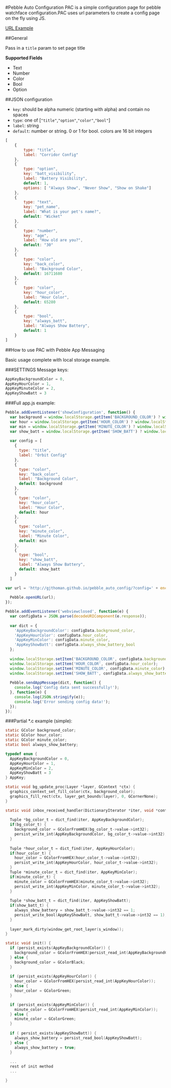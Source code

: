 #Pebble Auto Configuration
PAC is a simple configuration page for pebble watchface configuration.PAC uses url parameters to create a config page on the fly using JS.

[URL Example](http://gjthoman.github.io/pebble_auto_config/?config=%5B%7B%22type%22%3A%22title%22%2C%22label%22%3A%22Corridor%20Config%22%7D%2C%7B%22type%22%3A%22option%22%2C%22key%22%3A%22batt_visibility%22%2C%22label%22%3A%22Battery%20Visibility%22%2C%22default%22%3A1%2C%22options%22%3A%5B%22Always%20Show%22%2C%22Never%20Show%22%2C%22Show%20on%20Shake%22%5D%7D%2C%7B%22type%22%3A%22text%22%2C%22key%22%3A%22pet_name%22%2C%22label%22%3A%22What%20is%20your%20pet%27s%20name%3F%22%2C%22default%22%3A%22Wicket%22%7D%2C%7B%22type%22%3A%22number%22%2C%22key%22%3A%22age%22%2C%22label%22%3A%22How%20old%20are%20you%3F%22%2C%22default%22%3A%2230%22%7D%2C%7B%22type%22%3A%22color%22%2C%22key%22%3A%22back_color%22%2C%22label%22%3A%22Background%20Color%22%2C%22default%22%3A16711680%7D%2C%7B%22type%22%3A%22color%22%2C%22key%22%3A%22hour_color%22%2C%22label%22%3A%22Hour%20Color%22%2C%22default%22%3A65280%7D%2C%7B%22type%22%3A%22bool%22%2C%22key%22%3A%22always_batt%22%2C%22label%22%3A%22Always%20Show%20Battery%22%2C%22default%22%3A1%7D%5D)

##General

Pass in a `title` param to set page title

**Supported Fields**

* Text
* Number
* Color
* Bool
* Option
 
##JSON configuration

* `key`: should be alpha numeric (starting with alpha) and contain no spaces
* `type`: one of [`"title"`,`"option"`,`"color"`,`"bool"`]
* `label`: string
* `default`: number or string. 0 or 1 for bool. colors are 16 bit integers

```javascript
[	
	{
		type: "title",
		label: "Corridor Config"
	},
	{
		type: "option",
		key: "batt_visibility",
		label: "Battery Visibility",
		default: 1,
		options: [ "Always Show", "Never Show", "Show on Shake"]
	},
	{
		type: "text",
		key: "pet_name",
		label: "What is your pet's name?",
		default: "Wicket"
	},
	{
		type: "number",
		key: "age",
		label: "How old are you?",
		default: "30"
	},
	{
		type: "color",
		key: "back_color",
		label: "Background Color",
		default: 16711680
	},
	{
		type: "color",
		key: "hour_color",
		label: "Hour Color",
		default: 65280
	},
	{
		type: "bool",
		key: "always_batt",
		label: "Always Show Battery",
		default: 1
	}
]
```

##How to use PAC with Pebble App Messaging

Basic usage complete with local storage example.

###SETTINGS Message keys:

```c
AppKeyBackgroundColor = 0,
AppKeyHourColor = 1,
AppKeyMinuteColor = 2,
AppKeyShowBatt = 3
```

###Full app.js example:

```javascript
Pebble.addEventListener('showConfiguration', function() {
  var background = window.localStorage.getItem('BACKGROUND_COLOR') ? window.localStorage.getItem('BACKGROUND_COLOR') : 0;
  var hour = window.localStorage.getItem('HOUR_COLOR') ? window.localStorage.getItem('HOUR_COLOR') : 65280;
  var min = window.localStorage.getItem('MINUTE_COLOR') ? window.localStorage.getItem('MINUTE_COLOR') : 65280;
  var show_batt = window.localStorage.getItem('SHOW_BATT') ? window.localStorage.getItem('SHOW_BATT') : 1;
  
  var config = [  
    {
      type: "title",
      label: "Orbit Config"
    },
    {
      type: "color",
      key: "back_color",
      label: "Background Color",
      default: background
    },
    {
      type: "color",
      key: "hour_color",
      label: "Hour Color",
      default: hour
    },
    {
      type: "color",
      key: "minute_color",
      label: "Minute Color",
      default: min
    },
    {
      type: "bool",
      key: "show_batt",
      label: "Always Show Battery",
      default: show_batt
    }
  ]

var url = 'http://gjthoman.github.io/pebble_auto_config/?config=' + encodeURIComponent(JSON.stringify(config));
    
  Pebble.openURL(url);
});

Pebble.addEventListener('webviewclosed', function(e) {
  var configData = JSON.parse(decodeURIComponent(e.response));
  
  var dict = {
    'AppKeyBackgroundColor': configData.background_color,
    'AppKeyHourColor': configData.hour_color,
    'AppKeyMinColor': configData.minute_color,
    'AppKeyShowBatt': configData.always_show_battery_bool
  };
  
  window.localStorage.setItem('BACKGROUND_COLOR', configData.background_color);
  window.localStorage.setItem('HOUR_COLOR', configData.hour_color);
  window.localStorage.setItem('MINUTE_COLOR', configData.minute_color);
  window.localStorage.setItem('SHOW_BATT', configData.always_show_battery_bool);
  
  Pebble.sendAppMessage(dict, function() {
    console.log('Config data sent successfully!');
  }, function(e) {
    console.log(JSON.stringify(e));
    console.log('Error sending config data!');
  });
});

```

###Partial *.c example (simple):

```c
static GColor background_color;
static GColor hour_color;
static GColor minute_color;
static bool always_show_battery;

typedef enum {
  AppKeyBackgroundColor = 0,
  AppKeyHourColor = 1,
  AppKeyMinColor = 2,
  AppKeyShowBatt = 3
} AppKey;

static void bg_update_proc(Layer *layer, GContext *ctx) {
  graphics_context_set_fill_color(ctx, background_color);
  graphics_fill_rect(ctx, layer_get_bounds(layer), 0, GCornerNone);
}

static void inbox_received_handler(DictionaryIterator *iter, void *context) {
  
  Tuple *bg_color_t = dict_find(iter, AppKeyBackgroundColor);
  if(bg_color_t) {
    background_color = GColorFromHEX(bg_color_t->value->int32);
    persist_write_int(AppKeyBackgroundColor, bg_color_t->value->int32);
  }
  
  Tuple *hour_color_t = dict_find(iter, AppKeyHourColor);
  if(hour_color_t) {
    hour_color = GColorFromHEX(hour_color_t->value->int32);
    persist_write_int(AppKeyHourColor, hour_color_t->value->int32);
  }
  Tuple *minute_color_t = dict_find(iter, AppKeyMinColor);
  if(minute_color_t) {
    minute_color = GColorFromHEX(minute_color_t->value->int32);
    persist_write_int(AppKeyMinColor, minute_color_t->value->int32);
  }
  
  Tuple *show_batt_t = dict_find(iter, AppKeyShowBatt);
  if(show_batt_t) {
    always_show_battery = show_batt_t->value->int32 == 1;
    persist_write_bool(AppKeyShowBatt, show_batt_t->value->int32 == 1);
  }
  
  layer_mark_dirty(window_get_root_layer(s_window));
}

static void init() {
  if (persist_exists(AppKeyBackgroundColor)) {
    background_color = GColorFromHEX(persist_read_int(AppKeyBackgroundColor));    
  } else {
    background_color = GColorBlack;
  }
  
  if (persist_exists(AppKeyHourColor)) {
    hour_color = GColorFromHEX(persist_read_int(AppKeyHourColor));
  } else {
    hour_color = GColorGreen;
  }

  if (persist_exists(AppKeyMinColor)) {
    minute_color = GColorFromHEX(persist_read_int(AppKeyMinColor));
  } else {
    minute_color = GColorGreen;
  }
  
  if ( persist_exists(AppKeyShowBatt)) {
    always_show_battery = persist_read_bool(AppKeyShowBatt);
  } else {
    always_show_battery = true;
  }
  
  ...
  rest of init method
  ...

}
```



